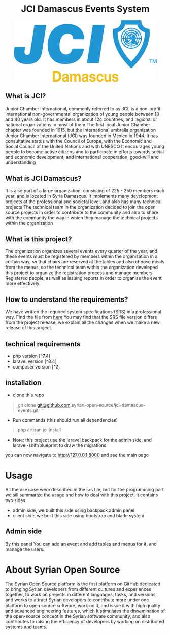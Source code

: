 <div align="center" >
    <h1> JCI Damascus Events System </h1>
    <img src='public/images/logo.png' />
</div>

## What is JCI?
Junior Chamber International, commonly referred to as JCI, is a non-profit international non-governmental organization
of young people between 18 and 40 years old. It has members in about 124 countries, and regional or national organizations in most of them
The first local Junior Chamber chapter was founded in 1915, but the international umbrella organization Junior Chamber International (JCI) was founded in Mexico in 1944. It has consultative status with the Council of Europe, with the Economic and Social Council of the United Nations and with UNESCO
It encourages young people to become active citizens and to participate in efforts towards social and economic development, and international cooperation, good-will and understanding

## What is JCI Damascus?
It is also part of a large organization, consisting of 225 - 250 members each year, and is located in Syria Damascus.
It implements many development projects at the professional and societal level, and also has many technical projects
The technical team in the organization decided to join the open source projects in order to contribute to the community and also to share with the community the way in which they manage the technical projects within the organization

## What is this project?
The organization organizes several events every quarter of the year,
and these events must be registered by members within the organization in a certain way,
so that chairs are reserved at the tables and also choose meals from the menus,
so the technical team within the organization developed this project to organize 
the registration process and manage members Registered people,
as well as issuing reports in order to organize the event more effectively

## How to understand the requirements?
We have written the required system specifications (SRS) in a professional way. Find the file from [here](config/JCI%20Events%20Projects%20SRS%20v1.3.pdf)
You may find that the SRS file version differs from the project release,
we explain all the changes when we make a new release of this project.


## technical requirements
- php version [^7.4]
- laravel version [^8.4]
- composer version [^2]

## installation
- clone this repo
> git clone git@github.com:syrian-open-source/jci-damascus-events.git
- Run commands (this should run all dependencies)
> php artisan jci:install

* Note: this project use the laravel backpack for the admin side, and laravel-shift/blueprint to draw the migrations

you can now navigate to http://127.0.0.1:8000 and see the main page

# Usage
All the use case were described in the srs file, but for the programming part we sill summarize the usage and how to deal with this project, it contains two sides:
* admin side, we built this side using backpack admin panel
* client side, we built this side using bootstrap and blade system

## Admin side
By this panel You can add an event and add tables and menus for it, and manage the users.

# About Syrian Open Source
The Syrian Open Source platform is the first platform on GitHub dedicated to bringing Syrian developers from different cultures and experiences together,
to work on projects in different languages, tasks, and versions, and works to attract Syrian developers to contribute more under one platform to open source software,
work on it, and issue it with high quality and advanced engineering features, which It stimulates the dissemination of the open-source concept in the Syrian software community,
and also contributes to raising the efficiency of developers by working on distributed systems and teams.
